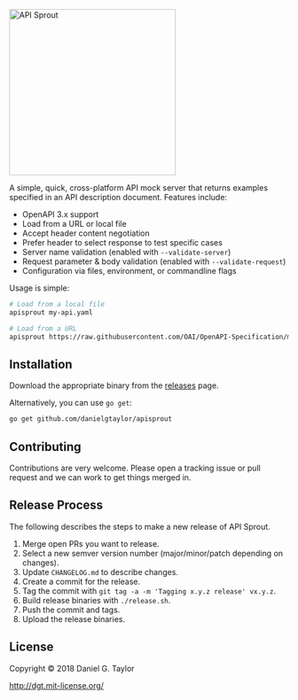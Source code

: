<img src="https://user-images.githubusercontent.com/106826/43119494-78be9224-8ecb-11e8-9d1a-9fc6f3014b91.png" width="300" alt="API Sprout"/>

A simple, quick, cross-platform API mock server that returns examples specified in an API description document. Features include:

- OpenAPI 3.x support
- Load from a URL or local file
- Accept header content negotiation
- Prefer header to select response to test specific cases
- Server name validation (enabled with `--validate-server`)
- Request parameter & body validation (enabled with `--validate-request`)
- Configuration via files, environment, or commandline flags

Usage is simple:

```sh
# Load from a local file
apisprout my-api.yaml

# Load from a URL
apisprout https://raw.githubusercontent.com/OAI/OpenAPI-Specification/master/examples/v3.0/api-with-examples.yaml
```

## Installation

Download the appropriate binary from the [releases](https://github.com/danielgtaylor/apisprout/releases) page.

Alternatively, you can use `go get`:

```sh
go get github.com/danielgtaylor/apisprout
```

## Contributing

Contributions are very welcome. Please open a tracking issue or pull request and we can work to get things merged in.

## Release Process

The following describes the steps to make a new release of API Sprout.

1. Merge open PRs you want to release.
1. Select a new semver version number (major/minor/patch depending on changes).
1. Update `CHANGELOG.md` to describe changes.
1. Create a commit for the release.
1. Tag the commit with `git tag -a -m 'Tagging x.y.z release' vx.y.z`.
1. Build release binaries with `./release.sh`.
1. Push the commit and tags.
1. Upload the release binaries.

## License

Copyright &copy; 2018 Daniel G. Taylor

http://dgt.mit-license.org/
